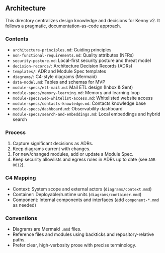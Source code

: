 ## Architecture

This directory centralizes design knowledge and decisions for Kenny v2. It follows a pragmatic, documentation-as-code approach.

### Contents
- `architecture-principles.md`: Guiding principles
- `non-functional-requirements.md`: Quality attributes (NFRs)
- `security-posture.md`: Local-first security posture and threat model
- `decision-records/`: Architecture Decision Records (ADRs)
- `templates/`: ADR and Module Spec templates
- `diagrams/`: C4-style diagrams (Mermaid)
 - `data-model.md`: Tables and schemas for MVP
 - `module-specs/etl-mail.md`: Mail ETL design (Inbox & Sent)
 - `module-specs/memory-learning.md`: Memory and learning loop
 - `module-specs/web-whitelist-access.md`: Whitelisted website access
 - `module-specs/contacts-knowledge.md`: Contacts knowledge base
 - `module-specs/dashboard.md`: Observability dashboard
 - `module-specs/search-and-embeddings.md`: Local embeddings and hybrid search

### Process
1. Capture significant decisions as ADRs.
2. Keep diagrams current with changes.
3. For new/changed modules, add or update a Module Spec.
4. Keep security allowlists and egress rules in ADRs up to date (see `ADR-0012`).

### C4 Mapping
- Context: System scope and external actors (`diagrams/context.mmd`)
- Container: Deployable/runtime units (`diagrams/container.mmd`)
- Component: Internal components and interfaces (add `component-*.mmd` as needed)

### Conventions
- Diagrams are Mermaid `.mmd` files.
- Reference files and modules using backticks and repository-relative paths.
- Prefer clear, high-verbosity prose with precise terminology.


